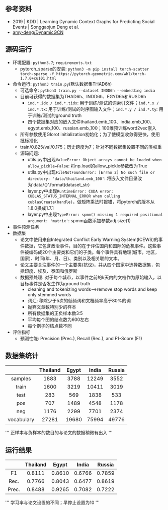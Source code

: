 ## 参考资料
- 2019 | KDD | Learning Dynamic Context Graphs for Predicting Social Events | Songgaojun Deng et al.
- [amy-deng/DynamicGCN](https://github.com/amy-deng/DynamicGCN)

## 源码运行
- 环境配置: `python3.7`; `requirements.txt`
    - pytorch_sparse的安装: `python3 -m pip install torch-scatter torch-sparse -f https://pytorch-geometric.com/whl/torch-1.7.0+cu101.html`
- 命令运行: `python3 train.py`(默认数据集THAD6h)
    - 可选命令: `python3 train.py --dataset INDD6h --embedding india`
    - 目前可获得的数据集为THAD6h、INDD6h、EGYD6h和RUSD6h
        - `ind.*.idx / ind.*.tidx`: 用于训练/测试的词索引文件；`ind.*.x / ind.*.tx`: 用于训练/测试的时序图输入文件；`ind.*.y / ind.*.ty`: 用于训练/测试的ground truth
        - 四个数据集对应的嵌入文件thailand.emb_100、india.emb_100、egypt.emb_100、russian.emb_100；100维预训练word2vec嵌入
    - 所有参数使用Glorot initialization初始化；为了使模型收敛得更快，使用批标准化
    - train/0.825/val/0.175；历史跨度为7；针对不同数据集设置不同的类权重
    - 源码问题:
        - utils.py中出现`ValueError: Object arrays cannot be loaded when allow_pickle=False`: 将np.load的allow_pickle参数改为True
        - utils.py中出现`FileNotFoundError: [Errno 2] No such file or directory: 'data/thailand.emb_100'`: 将嵌入文件目录改为'data/{}'.format(dataset_str)
        - layer.py中出现`RuntimeError: CUDA error: CUBLAS_STATUS_INTERNAL_ERROR when calling cublasCreate(handle)`，做矩阵乘法时报错，将pytorch的版本从1.8.0换成1.7.1
        - layer.py中出现`TypeError: spmm() missing 1 required positional argument: 'matrix'`: spmm函数添加参数adj.size(1)
- 事件预测任务
- 数据集
    - 论文中使用来自Integrated Conflict Early Warning System(ICEWS)的事件数据，它包含政治事件，目的在于评估国内和国际的危机事件。这些事件被编码成20个主要类和它们的子类。每个事件具有地理(城市，地区，国家)、时间(年、月、日)、类别以及相关联的文本。
    - 论文主要关注事件的一个主要类(抗议)，并从四个国家中选择数据集，包括印度、埃及、泰国和俄罗斯
    - 数据预处理: 对于每个城市，以事件之前的k天内的文档作为原始输入，以目标事件是否发生作为ground truth
        - cleaning and tokenizing words-->remove stop words and keep only stemmed words
        - 词汇: 移除少于5次的低频词和文档频率高于80%的词
        - 抛弃文章数特别少的样本
        - 所有数据集的正负样本数3:5
        - 平均每个图的结点数为600左右
        - 每个例子的结点数不同
- 评估指标
    - 预测性能: Precision (Prec.), Recall (Rec.), and F1-Score (F1)

## 数据集统计
|  | Thailand | Egypt | India | Russia | 
| :----: | :----: | :----: | :----: | :----: |
| samples | 1883 | 3788 | 12249 | 3552 | 
| train | 1600 | 3219 | 10411 | 3019 | 
| test | 283 | 569 | 1838 | 533 | 
| pos | 707 | 1489 | 4548 | 1178 | 
| neg | 1176 | 2299 | 7701 | 2374 | 
| vocabulary | 27281 | 19680 | 75994 | 49776 | 
'''
正样本与负样本的数目的与论文的数据稍微有出入
'''


## 运行结果
|  | Thailand | Egypt | India | Russia | 
| :----: | :----: | :----: | :----: | :----: |
| F1 | 0.8111 | 0.8610 | 0.6766 | 0.7859 | 
| Rec. | 0.7766 | 0.8043 | 0.6477 | 0.8619 | 
| Prec. | 0.8488 | 0.9265 | 0.7082 | 0.7222 | 
'''
学习率与论文设置的不同；早停止设置为10
'''
